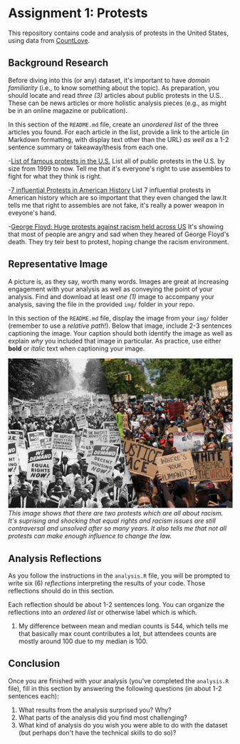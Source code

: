 # Assignment 1: Protests
This repository contains code and analysis of protests in the United States, using data from [CountLove](https://countlove.org/).


## Background Research
Before diving into this (or any) dataset, it's important to have _domain familiarity_ (i.e., to know something about the topic). As preparation, you should locate and read _three (3)_ articles about public protests in the U.S.. These can be news articles or more holistic analysis pieces (e.g., as might be in an online magazine or publication).

In this section of the `README.md` file, create an _unordered list_ of the three articles you found. For each article in the list, provide a link to the article (in Markdown formatting, with display text other than the URL) _as well as_ a 1-2 sentence summary or takeaway/thesis from each one.

-[List of famous protests in the U.S.](https://en.m.wikipedia.org/wiki/List_of_protests_in_the_United_States_by_size)
List all of public protests in the U.S. by size from 1999 to now. Tell me that it's everyone's right to use assembles to fight for what they think is right.

-[7 influential Protests in American History](https://www.google.com/amp/s/www.ucf.edu/news/7-influential-protests-in-american-history/%3Famp)
List 7 influential protests in American history which are so important that they even changed the law.It tells me that right to assembles are not fake, it's really a power weapon in eveyone's hand.

-[George Floyd: Huge protests against racism held across US](https://www.google.com/amp/s/www.bbc.com/news/amp/world-us-canada-52951093)
It's showing that most of people are angry and sad when they heared of George Floyd's death. They try teir best to protest, hoping change the racism environment. 

## Representative Image
A picture is, as they say, worth many words. Images are great at increasing engagement with your analysis as well as conveying the point of your analysis. Find and download at least _one (1)_ image to accompany your analysis, saving the file in the provided `img/` folder in your repo.

In this section of the `README.md` file, display the image from your `img/` folder (remember to use a _relative path_!). Below that image, include 2-3 sentences captioning the image. Your caption should both identify the image as well as explain _why_ you included that image in particular. As practice, use either **bold** or _italic_ text when captioning your image.

![Two similar protests](img/History_Now.JPG)
_This image shows that there are two protests which are all about racism. It's suprising and shocking that equal rights and racism issues are still contraversal and unsolved after so many years. It also tells me that not all protests can make enough influence to change the law._

## Analysis Reflections
As you follow the instructions in the `analysis.R` file, you will be prompted to write six (6) _reflections_ interpreting the results of your code. Those reflections should do in this section.

Each reflection should be about 1-2 sentences long. You can organize the reflections into an _ordered list_ or otherwise label which is which.

1. My difference between mean and median counts is 544, which tells me that basically max count contributes a lot, but attendees counts are mostly around 100 due to my median is 100.

## Conclusion
Once you are finished with your analysis (you've completed the `analysis.R` file), fill in this section by answering the following questions (in about 1-2 sentences each):

1. What results from the analysis surprised you? Why?
2. What parts of the analysis did you find most challenging?
3. What kind of analysis do you wish you were able to do with the dataset (but perhaps don't have the technical skills to do so)?